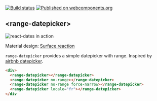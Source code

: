 [![Build status](https://travis-ci.org/RoXuS/range-datepicker.svg?branch=master)](https://travis-ci.org/RoXuS/range-datepicker)
[![Published on webcomponents.org](https://img.shields.io/badge/webcomponents.org-published-blue.svg)](https://www.webcomponents.org/element/roxus/range-datepicker)


## &lt;range-datepicker&gt;

![react-dates in action](https://raw.githubusercontent.com/roxus/range-datepicker/master/demo.gif)

Material design: [Surface reaction](https://www.google.com/design/spec/animation/responsive-interaction.html#responsive-interaction-surface-reaction)

`range-datepicker` provides a simple datepicker with range.
Inspired by [airbnb datepicker](https://github.com/airbnb/react-dates).

<!---
```
<custom-element-demo>
  <template>
    <script src="../webcomponentsjs/webcomponents-lite.js"></script>
    <link rel="import" href="range-datepicker.html">
    <style is="custom-style">
      div {
        height: 100px;
        width: 100%;
        box-shadow: 0 12px 15px 0 rgba(0, 0, 0, 0.24);
      }
    </style>
    <next-code-block></next-code-block>
  </template>
</custom-element-demo>
```
-->
```html
<div>
  <range-datepicker></range-datepicker>
  <range-datepicker no-range></range-datepicker>
  <range-datepicker no-range force-narrow></range-datepicker>
  <range-datepicker locale="fr"></range-datepicker>
</div
```

